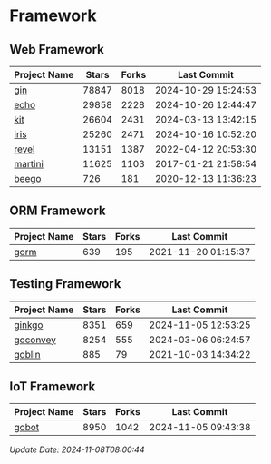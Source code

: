 # Framework

## Web Framework
| Project Name | Stars | Forks | Last Commit |
| ------------ | ----- | ----- | ----------- |
| [gin](https://github.com/gin-gonic/gin) | 78847 | 8018 | 2024-10-29 15:24:53 |
| [echo](https://github.com/labstack/echo) | 29858 | 2228 | 2024-10-26 12:44:47 |
| [kit](https://github.com/go-kit/kit) | 26604 | 2431 | 2024-03-13 13:42:15 |
| [iris](https://github.com/kataras/iris) | 25260 | 2471 | 2024-10-16 10:52:20 |
| [revel](https://github.com/revel/revel) | 13151 | 1387 | 2022-04-12 20:53:30 |
| [martini](https://github.com/go-martini/martini) | 11625 | 1103 | 2017-01-21 21:58:54 |
| [beego](https://github.com/astaxie/beego) | 726 | 181 | 2020-12-13 11:36:23 |

## ORM Framework
| Project Name | Stars | Forks | Last Commit |
| ------------ | ----- | ----- | ----------- |
| [gorm](https://github.com/jinzhu/gorm) | 639 | 195 | 2021-11-20 01:15:37 |

## Testing Framework
| Project Name | Stars | Forks | Last Commit |
| ------------ | ----- | ----- | ----------- |
| [ginkgo](https://github.com/onsi/ginkgo) | 8351 | 659 | 2024-11-05 12:53:25 |
| [goconvey](https://github.com/smartystreets/goconvey) | 8254 | 555 | 2024-03-06 06:24:57 |
| [goblin](https://github.com/franela/goblin) | 885 | 79 | 2021-10-03 14:34:22 |

## IoT Framework
| Project Name | Stars | Forks | Last Commit |
| ------------ | ----- | ----- | ----------- |
| [gobot](https://github.com/hybridgroup/gobot) | 8950 | 1042 | 2024-11-05 09:43:38 |

*Update Date: 2024-11-08T08:00:44*